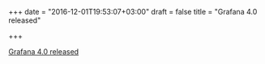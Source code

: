 +++
date = "2016-12-01T19:53:07+03:00"
draft = false
title = "Grafana 4.0 released"

+++

<p><a href="http://grafana.org/blog/2016/11/09/grafana-4.0-beta-release">Grafana 4.0 released</a></p>
